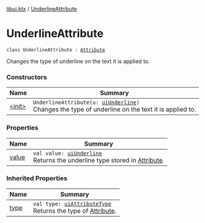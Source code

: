 [libui.ktx](../index.md) / [UnderlineAttribute](./index.md)

# UnderlineAttribute

`class UnderlineAttribute : `[`Attribute`](../-attribute/index.md)

Changes the type of underline on the text it is applied to.

### Constructors

| Name | Summary |
|---|---|
| [&lt;init&gt;](-init-.md) | `UnderlineAttribute(u: `[`uiUnderline`](../../libui/ui-underline.md)`)`<br>Changes the type of underline on the text it is applied to. |

### Properties

| Name | Summary |
|---|---|
| [value](value.md) | `val value: `[`uiUnderline`](../../libui/ui-underline.md)<br>Returns the underline type stored in [Attribute](../-attribute/index.md). |

### Inherited Properties

| Name | Summary |
|---|---|
| [type](../-attribute/type.md) | `val type: `[`uiAttributeType`](../../libui/ui-attribute-type.md)<br>Returns the type of [Attribute](../-attribute/index.md). |
